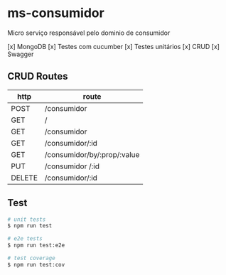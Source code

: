 # ms-consumidor
Micro serviço responsável pelo dominio de consumidor

[x] MongoDB
[x] Testes com cucumber
[x] Testes unitários
[x] CRUD
[x] Swagger

## CRUD Routes
| http   | route                       |
|--------|-----------------------------|
| POST   | /consumidor                 |
| GET    | /                           |
| GET    | /consumidor                 |
| GET    | /consumidor/:id             |
| GET    | /consumidor/by/:prop/:value |
| PUT    | /consumidor /:id            |
| DELETE | /consumidor/:id             |

## Test

```bash
# unit tests
$ npm run test

# e2e tests
$ npm run test:e2e

# test coverage
$ npm run test:cov
```